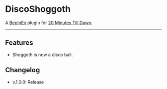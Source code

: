 # DiscoShoggoth
A [BepInEx](https://github.com/BepInEx/BepInEx/releases) plugin for [20 Minutes Till Dawn](https://store.steampowered.com/app/1966900/20_Minutes_Till_Dawn/).

---

## Features
- Shoggoth is now a disco ball.

## Changelog
- v.1.0.0: Release